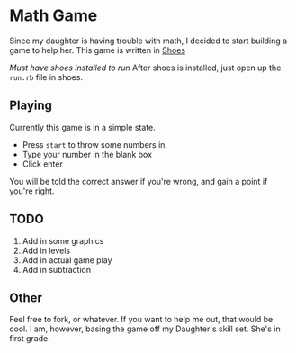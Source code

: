 # Math Game

Since my daughter is having trouble with math, I decided to start building a game to help her. This game is written in [Shoes](http://shoesrb.com/)


*Must have shoes installed to run*
After shoes is installed, just open up the `run.rb` file in shoes.

## Playing

Currently this game is in a simple state. 

* Press `start` to throw some numbers in.
* Type your number in the blank box
* Click enter

You will be told the correct answer if you're wrong, and gain a point if you're right.

## TODO

1. Add in some graphics
2. Add in levels
3. Add in actual game play
4. Add in subtraction

## Other

Feel free to fork, or whatever. If you want to help me out, that would be cool. I am, however, basing the game off my Daughter's skill set. She's in first grade.